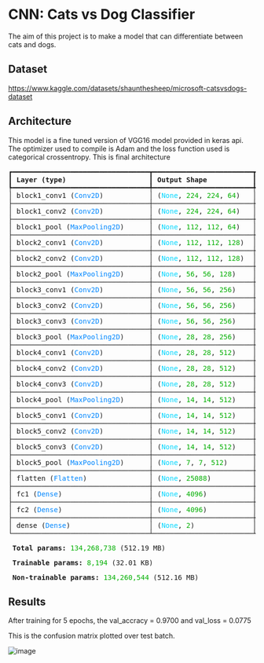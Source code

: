 # CNN: Cats vs Dog Classifier
The aim of this project is to make a model that can differentiate between cats and dogs.

## Dataset
https://www.kaggle.com/datasets/shaunthesheep/microsoft-catsvsdogs-dataset

## Architecture
This model is a fine tuned version of VGG16 model provided in keras api. The optimizer used to compile is Adam and the loss function used is categorical crossentropy. This is final architecture
<pre style="white-space:pre;overflow-x:auto;line-height:normal;font-family:Menlo,'DejaVu Sans Mono',consolas,'Courier New',monospace">┏━━━━━━━━━━━━━━━━━━━━━━━━━━━━━━━━━┳━━━━━━━━━━━━━━━━━━━━━━━━┳━━━━━━━━━━━━━━━┓
┃<span style="font-weight: bold"> Layer (type)                    </span>┃<span style="font-weight: bold"> Output Shape           </span>┃<span style="font-weight: bold">       Param # </span>┃
┡━━━━━━━━━━━━━━━━━━━━━━━━━━━━━━━━━╇━━━━━━━━━━━━━━━━━━━━━━━━╇━━━━━━━━━━━━━━━┩
│ block1_conv1 (<span style="color: #0087ff; text-decoration-color: #0087ff">Conv2D</span>)           │ (<span style="color: #00d7ff; text-decoration-color: #00d7ff">None</span>, <span style="color: #00af00; text-decoration-color: #00af00">224</span>, <span style="color: #00af00; text-decoration-color: #00af00">224</span>, <span style="color: #00af00; text-decoration-color: #00af00">64</span>)   │         <span style="color: #00af00; text-decoration-color: #00af00">1,792</span> │
├─────────────────────────────────┼────────────────────────┼───────────────┤
│ block1_conv2 (<span style="color: #0087ff; text-decoration-color: #0087ff">Conv2D</span>)           │ (<span style="color: #00d7ff; text-decoration-color: #00d7ff">None</span>, <span style="color: #00af00; text-decoration-color: #00af00">224</span>, <span style="color: #00af00; text-decoration-color: #00af00">224</span>, <span style="color: #00af00; text-decoration-color: #00af00">64</span>)   │        <span style="color: #00af00; text-decoration-color: #00af00">36,928</span> │
├─────────────────────────────────┼────────────────────────┼───────────────┤
│ block1_pool (<span style="color: #0087ff; text-decoration-color: #0087ff">MaxPooling2D</span>)      │ (<span style="color: #00d7ff; text-decoration-color: #00d7ff">None</span>, <span style="color: #00af00; text-decoration-color: #00af00">112</span>, <span style="color: #00af00; text-decoration-color: #00af00">112</span>, <span style="color: #00af00; text-decoration-color: #00af00">64</span>)   │             <span style="color: #00af00; text-decoration-color: #00af00">0</span> │
├─────────────────────────────────┼────────────────────────┼───────────────┤
│ block2_conv1 (<span style="color: #0087ff; text-decoration-color: #0087ff">Conv2D</span>)           │ (<span style="color: #00d7ff; text-decoration-color: #00d7ff">None</span>, <span style="color: #00af00; text-decoration-color: #00af00">112</span>, <span style="color: #00af00; text-decoration-color: #00af00">112</span>, <span style="color: #00af00; text-decoration-color: #00af00">128</span>)  │        <span style="color: #00af00; text-decoration-color: #00af00">73,856</span> │
├─────────────────────────────────┼────────────────────────┼───────────────┤
│ block2_conv2 (<span style="color: #0087ff; text-decoration-color: #0087ff">Conv2D</span>)           │ (<span style="color: #00d7ff; text-decoration-color: #00d7ff">None</span>, <span style="color: #00af00; text-decoration-color: #00af00">112</span>, <span style="color: #00af00; text-decoration-color: #00af00">112</span>, <span style="color: #00af00; text-decoration-color: #00af00">128</span>)  │       <span style="color: #00af00; text-decoration-color: #00af00">147,584</span> │
├─────────────────────────────────┼────────────────────────┼───────────────┤
│ block2_pool (<span style="color: #0087ff; text-decoration-color: #0087ff">MaxPooling2D</span>)      │ (<span style="color: #00d7ff; text-decoration-color: #00d7ff">None</span>, <span style="color: #00af00; text-decoration-color: #00af00">56</span>, <span style="color: #00af00; text-decoration-color: #00af00">56</span>, <span style="color: #00af00; text-decoration-color: #00af00">128</span>)    │             <span style="color: #00af00; text-decoration-color: #00af00">0</span> │
├─────────────────────────────────┼────────────────────────┼───────────────┤
│ block3_conv1 (<span style="color: #0087ff; text-decoration-color: #0087ff">Conv2D</span>)           │ (<span style="color: #00d7ff; text-decoration-color: #00d7ff">None</span>, <span style="color: #00af00; text-decoration-color: #00af00">56</span>, <span style="color: #00af00; text-decoration-color: #00af00">56</span>, <span style="color: #00af00; text-decoration-color: #00af00">256</span>)    │       <span style="color: #00af00; text-decoration-color: #00af00">295,168</span> │
├─────────────────────────────────┼────────────────────────┼───────────────┤
│ block3_conv2 (<span style="color: #0087ff; text-decoration-color: #0087ff">Conv2D</span>)           │ (<span style="color: #00d7ff; text-decoration-color: #00d7ff">None</span>, <span style="color: #00af00; text-decoration-color: #00af00">56</span>, <span style="color: #00af00; text-decoration-color: #00af00">56</span>, <span style="color: #00af00; text-decoration-color: #00af00">256</span>)    │       <span style="color: #00af00; text-decoration-color: #00af00">590,080</span> │
├─────────────────────────────────┼────────────────────────┼───────────────┤
│ block3_conv3 (<span style="color: #0087ff; text-decoration-color: #0087ff">Conv2D</span>)           │ (<span style="color: #00d7ff; text-decoration-color: #00d7ff">None</span>, <span style="color: #00af00; text-decoration-color: #00af00">56</span>, <span style="color: #00af00; text-decoration-color: #00af00">56</span>, <span style="color: #00af00; text-decoration-color: #00af00">256</span>)    │       <span style="color: #00af00; text-decoration-color: #00af00">590,080</span> │
├─────────────────────────────────┼────────────────────────┼───────────────┤
│ block3_pool (<span style="color: #0087ff; text-decoration-color: #0087ff">MaxPooling2D</span>)      │ (<span style="color: #00d7ff; text-decoration-color: #00d7ff">None</span>, <span style="color: #00af00; text-decoration-color: #00af00">28</span>, <span style="color: #00af00; text-decoration-color: #00af00">28</span>, <span style="color: #00af00; text-decoration-color: #00af00">256</span>)    │             <span style="color: #00af00; text-decoration-color: #00af00">0</span> │
├─────────────────────────────────┼────────────────────────┼───────────────┤
│ block4_conv1 (<span style="color: #0087ff; text-decoration-color: #0087ff">Conv2D</span>)           │ (<span style="color: #00d7ff; text-decoration-color: #00d7ff">None</span>, <span style="color: #00af00; text-decoration-color: #00af00">28</span>, <span style="color: #00af00; text-decoration-color: #00af00">28</span>, <span style="color: #00af00; text-decoration-color: #00af00">512</span>)    │     <span style="color: #00af00; text-decoration-color: #00af00">1,180,160</span> │
├─────────────────────────────────┼────────────────────────┼───────────────┤
│ block4_conv2 (<span style="color: #0087ff; text-decoration-color: #0087ff">Conv2D</span>)           │ (<span style="color: #00d7ff; text-decoration-color: #00d7ff">None</span>, <span style="color: #00af00; text-decoration-color: #00af00">28</span>, <span style="color: #00af00; text-decoration-color: #00af00">28</span>, <span style="color: #00af00; text-decoration-color: #00af00">512</span>)    │     <span style="color: #00af00; text-decoration-color: #00af00">2,359,808</span> │
├─────────────────────────────────┼────────────────────────┼───────────────┤
│ block4_conv3 (<span style="color: #0087ff; text-decoration-color: #0087ff">Conv2D</span>)           │ (<span style="color: #00d7ff; text-decoration-color: #00d7ff">None</span>, <span style="color: #00af00; text-decoration-color: #00af00">28</span>, <span style="color: #00af00; text-decoration-color: #00af00">28</span>, <span style="color: #00af00; text-decoration-color: #00af00">512</span>)    │     <span style="color: #00af00; text-decoration-color: #00af00">2,359,808</span> │
├─────────────────────────────────┼────────────────────────┼───────────────┤
│ block4_pool (<span style="color: #0087ff; text-decoration-color: #0087ff">MaxPooling2D</span>)      │ (<span style="color: #00d7ff; text-decoration-color: #00d7ff">None</span>, <span style="color: #00af00; text-decoration-color: #00af00">14</span>, <span style="color: #00af00; text-decoration-color: #00af00">14</span>, <span style="color: #00af00; text-decoration-color: #00af00">512</span>)    │             <span style="color: #00af00; text-decoration-color: #00af00">0</span> │
├─────────────────────────────────┼────────────────────────┼───────────────┤
│ block5_conv1 (<span style="color: #0087ff; text-decoration-color: #0087ff">Conv2D</span>)           │ (<span style="color: #00d7ff; text-decoration-color: #00d7ff">None</span>, <span style="color: #00af00; text-decoration-color: #00af00">14</span>, <span style="color: #00af00; text-decoration-color: #00af00">14</span>, <span style="color: #00af00; text-decoration-color: #00af00">512</span>)    │     <span style="color: #00af00; text-decoration-color: #00af00">2,359,808</span> │
├─────────────────────────────────┼────────────────────────┼───────────────┤
│ block5_conv2 (<span style="color: #0087ff; text-decoration-color: #0087ff">Conv2D</span>)           │ (<span style="color: #00d7ff; text-decoration-color: #00d7ff">None</span>, <span style="color: #00af00; text-decoration-color: #00af00">14</span>, <span style="color: #00af00; text-decoration-color: #00af00">14</span>, <span style="color: #00af00; text-decoration-color: #00af00">512</span>)    │     <span style="color: #00af00; text-decoration-color: #00af00">2,359,808</span> │
├─────────────────────────────────┼────────────────────────┼───────────────┤
│ block5_conv3 (<span style="color: #0087ff; text-decoration-color: #0087ff">Conv2D</span>)           │ (<span style="color: #00d7ff; text-decoration-color: #00d7ff">None</span>, <span style="color: #00af00; text-decoration-color: #00af00">14</span>, <span style="color: #00af00; text-decoration-color: #00af00">14</span>, <span style="color: #00af00; text-decoration-color: #00af00">512</span>)    │     <span style="color: #00af00; text-decoration-color: #00af00">2,359,808</span> │
├─────────────────────────────────┼────────────────────────┼───────────────┤
│ block5_pool (<span style="color: #0087ff; text-decoration-color: #0087ff">MaxPooling2D</span>)      │ (<span style="color: #00d7ff; text-decoration-color: #00d7ff">None</span>, <span style="color: #00af00; text-decoration-color: #00af00">7</span>, <span style="color: #00af00; text-decoration-color: #00af00">7</span>, <span style="color: #00af00; text-decoration-color: #00af00">512</span>)      │             <span style="color: #00af00; text-decoration-color: #00af00">0</span> │
├─────────────────────────────────┼────────────────────────┼───────────────┤
│ flatten (<span style="color: #0087ff; text-decoration-color: #0087ff">Flatten</span>)               │ (<span style="color: #00d7ff; text-decoration-color: #00d7ff">None</span>, <span style="color: #00af00; text-decoration-color: #00af00">25088</span>)          │             <span style="color: #00af00; text-decoration-color: #00af00">0</span> │
├─────────────────────────────────┼────────────────────────┼───────────────┤
│ fc1 (<span style="color: #0087ff; text-decoration-color: #0087ff">Dense</span>)                     │ (<span style="color: #00d7ff; text-decoration-color: #00d7ff">None</span>, <span style="color: #00af00; text-decoration-color: #00af00">4096</span>)           │   <span style="color: #00af00; text-decoration-color: #00af00">102,764,544</span> │
├─────────────────────────────────┼────────────────────────┼───────────────┤
│ fc2 (<span style="color: #0087ff; text-decoration-color: #0087ff">Dense</span>)                     │ (<span style="color: #00d7ff; text-decoration-color: #00d7ff">None</span>, <span style="color: #00af00; text-decoration-color: #00af00">4096</span>)           │    <span style="color: #00af00; text-decoration-color: #00af00">16,781,312</span> │
├─────────────────────────────────┼────────────────────────┼───────────────┤
│ dense (<span style="color: #0087ff; text-decoration-color: #0087ff">Dense</span>)                   │ (<span style="color: #00d7ff; text-decoration-color: #00d7ff">None</span>, <span style="color: #00af00; text-decoration-color: #00af00">2</span>)              │         <span style="color: #00af00; text-decoration-color: #00af00">8,194</span> │
└─────────────────────────────────┴────────────────────────┴───────────────┘
</pre>
<pre style="white-space:pre;overflow-x:auto;line-height:normal;font-family:Menlo,'DejaVu Sans Mono',consolas,'Courier New',monospace"><span style="font-weight: bold"> Total params: </span><span style="color: #00af00; text-decoration-color: #00af00">134,268,738</span> (512.19 MB)
</pre>
<pre style="white-space:pre;overflow-x:auto;line-height:normal;font-family:Menlo,'DejaVu Sans Mono',consolas,'Courier New',monospace"><span style="font-weight: bold"> Trainable params: </span><span style="color: #00af00; text-decoration-color: #00af00">8,194</span> (32.01 KB)
</pre>
<pre style="white-space:pre;overflow-x:auto;line-height:normal;font-family:Menlo,'DejaVu Sans Mono',consolas,'Courier New',monospace"><span style="font-weight: bold"> Non-trainable params: </span><span style="color: #00af00; text-decoration-color: #00af00">134,260,544</span> (512.16 MB)
</pre>

## Results
After training for 5 epochs, the val_accracy = 0.9700 and val_loss = 0.0775

This is the confusion matrix plotted over test batch.

![image](https://github.com/user-attachments/assets/299c2f07-ee0a-403f-bd3e-0ba10cbf9c99)


